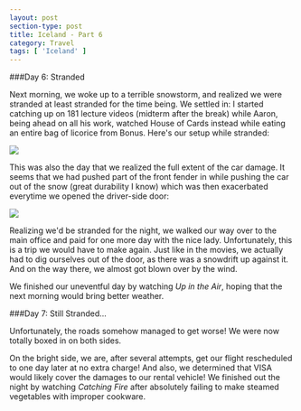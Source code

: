 ```yaml
---
layout: post
section-type: post
title: Iceland - Part 6
category: Travel
tags: [ 'Iceland' ]
---
```

###Day 6: Stranded

Next morning, we woke up to a terrible snowstorm, and realized we were stranded at least stranded
for the time being. We settled in: I started catching up on 181 lecture videos
(midterm after the break)
while Aaron, being ahead on all his work, watched House of Cards instead while eating
an entire bag of licorice from Bonus. Here's our setup while stranded:

![](https://dl.dropboxusercontent.com/s/edicm1epezzb108/IMG_4845.JPG?dl=0)

This was also the day that we realized the full extent of the car damage. It seems that we had
pushed part of the front fender in while pushing the car out of the snow (great durability I know)
which was then exacerbated everytime we opened the driver-side door:

![](https://dl.dropboxusercontent.com/s/as6yxc20b2oa9s0/IMG_4859.JPG?dl=0)

Realizing we'd be stranded for the night, we walked our way over
to the main office and paid for one more day with the nice lady. Unfortunately, this is a trip
we would have to make again. Just like in the movies, we actually had to dig ourselves out of the door,
as there was a snowdrift up against it. And on the way there, we almost got blown over by the wind.

We finished our uneventful day by watching *Up in the Air*, hoping that the next morning would bring
better weather.

###Day 7: Still Stranded...

Unfortunately, the roads somehow managed to get worse! We were now totally boxed in on both sides.

On the bright side, we are, after several attempts, get our flight rescheduled to one day later
at no extra charge! And also, we determined that VISA would likely cover the damages to our rental
vehicle! We finished out the night by watching *Catching Fire* after absolutely failing to make
steamed vegetables with improper cookware.